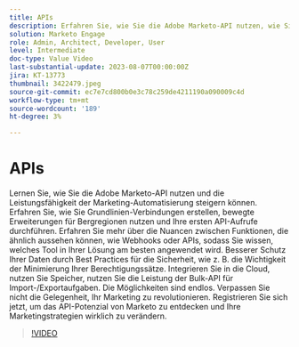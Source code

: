 ```yaml
---
title: APIs
description: Erfahren Sie, wie Sie die Adobe Marketo-API nutzen, wie Sie Grundlinienverbindungen bilden, bewegte Erweiterungen nutzen und Ihre ersten API-Aufrufe durchführen können. Erfahren Sie mehr über Webhooks vs. API, damit Sie wissen, welches Tool in Ihrer Lösung am besten angewendet wird. Erfahren Sie mehr über die Best Practices für die Sicherheit, einschließlich der Minimierung Ihrer Berechtigungssätze. Integrieren Sie in die Cloud, nutzen Sie Speicher, nutzen Sie die Leistung der Bulk-API für Import-/Exportaufgaben.
solution: Marketo Engage
role: Admin, Architect, Developer, User
level: Intermediate
doc-type: Value Video
last-substantial-update: 2023-08-07T00:00:00Z
jira: KT-13773
thumbnail: 3422479.jpeg
source-git-commit: ec7e7cd800b0e3c78c259de4211190a090009c4d
workflow-type: tm+mt
source-wordcount: '189'
ht-degree: 3%

---
```



# APIs

Lernen Sie, wie Sie die Adobe Marketo-API nutzen und die Leistungsfähigkeit der Marketing-Automatisierung steigern können. Erfahren Sie, wie Sie Grundlinien-Verbindungen erstellen, bewegte Erweiterungen für Bergregionen nutzen und Ihre ersten API-Aufrufe durchführen. Erfahren Sie mehr über die Nuancen zwischen Funktionen, die ähnlich aussehen können, wie Webhooks oder APIs, sodass Sie wissen, welches Tool in Ihrer Lösung am besten angewendet wird. Besserer Schutz Ihrer Daten durch Best Practices für die Sicherheit, wie z. B. die Wichtigkeit der Minimierung Ihrer Berechtigungssätze. Integrieren Sie in die Cloud, nutzen Sie Speicher, nutzen Sie die Leistung der Bulk-API für Import-/Exportaufgaben. Die Möglichkeiten sind endlos. Verpassen Sie nicht die Gelegenheit, Ihr Marketing zu revolutionieren. Registrieren Sie sich jetzt, um das API-Potenzial von Marketo zu entdecken und Ihre Marketingstrategien wirklich zu verändern.

>[!VIDEO](https://video.tv.adobe.com/v/3422479/?learn=on)
